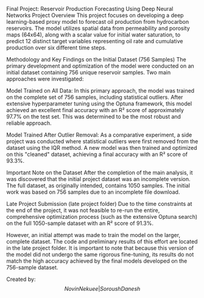 Final Project: Reservoir Production Forecasting Using Deep Neural Networks
Project Overview
This project focuses on developing a deep learning-based proxy model to forecast oil production from hydrocarbon reservoirs. The model utilizes spatial data from permeability and porosity maps (64x64), along with a scalar value for initial water saturation, to predict 12 distinct target variables representing oil rate and cumulative production over six different time steps.

Methodology and Key Findings on the Initial Dataset (756 Samples)
The primary development and optimization of the model were conducted on an initial dataset containing 756 unique reservoir samples. Two main approaches were investigated:

Model Trained on All Data: In this primary approach, the model was trained on the complete set of 756 samples, including statistical outliers. After extensive hyperparameter tuning using the Optuna framework, this model achieved an excellent final accuracy with an R² score of approximately 97.7% on the test set. This was determined to be the most robust and reliable approach.

Model Trained After Outlier Removal: As a comparative experiment, a side project was conducted where statistical outliers were first removed from the dataset using the IQR method. A new model was then trained and optimized on this "cleaned" dataset, achieving a final accuracy with an R² score of 93.3%.

Important Note on the Dataset
After the completion of the main analysis, it was discovered that the initial project dataset was an incomplete version. The full dataset, as originally intended, contains 1050 samples. The initial work was based on 756 samples due to an incomplete file download.

Late Project Submission (late project folder)
Due to the time constraints at the end of the project, it was not feasible to re-run the entire, comprehensive optimization process (such as the extensive Optuna search) on the full 1050-sample dataset with an R² score of 91.3%.

However, an initial attempt was made to train the model on the larger, complete dataset. The code and preliminary results of this effort are located in the late project folder. It is important to note that because this version of the model did not undergo the same rigorous fine-tuning, its results do not match the high accuracy achieved by the final models developed on the 756-sample dataset.


Created by: $$Novin Nekuee | Soroush Danesh $$